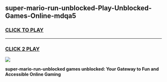 
## super-mario-run-unblocked-Play-Unblocked-Games-Online-mdqa5
<h3>
<a href="https://premium76.site?title=super-mario-run-unblocked&ref=25A">CLICK TO PLAY</a></h3>
<hr>

<h3>
<a href="https://premium76.site?title=super-mario-run-unblocked&ref=25A">CLICK 2 PLAY</a>
  
</h3>

<a href="https://premium76.site?title=super-mario-run-unblocked&ref=25A"><img src="https://clearcache.store/games.png"></a>


**super-mario-run-unblocked games unblocked: Your Gateway to Fun and Accessible Online Gaming**
